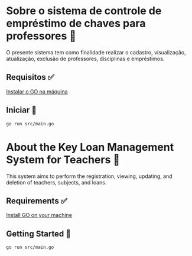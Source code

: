 
# Sobre o sistema de controle de empréstimo de chaves para professores 📝  
O presente sistema tem como finalidade realizar o cadastro, visualização, atualização, exclusão de professores, disciplinas e empréstimos.

## Requisitos ✅

[Instalar o GO na máquina](https://go.dev/dl/)


## Iniciar 🚀 

```
go run src/main.go
```


# About the Key Loan Management System for Teachers 📝
This system aims to perform the registration, viewing, updating, and deletion of teachers, subjects, and loans.

## Requirements ✅
[Install GO on your machine](https://go.dev/dl/)

## Getting Started 🚀

```
go run src/main.go
```